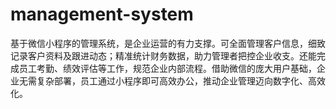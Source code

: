 # management-system
基于微信小程序的管理系统，是企业运营的有力支撑。可全面管理客户信息，细致记录客户资料及跟进动态；精准统计财务数据，助力管理者把控企业收支。还能完成员工考勤、绩效评估等工作，规范企业内部流程。借助微信的庞大用户基础，企业无需复杂部署，员工通过小程序即可高效办公，推动企业管理迈向数字化、高效化。
